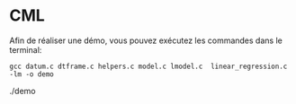 # CML
Afin de réaliser une démo, vous pouvez exécutez les commandes dans le terminal:

```
gcc datum.c dtframe.c helpers.c model.c lmodel.c  linear_regression.c -lm -o demo
```

./demo
